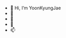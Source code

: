 - 👋 Hi, I’m YoonKyungJae
- 👀 
- 🌱 
- 💞️ 
- 📫 

<!---
YoonKyungJae/YoonKyungJae is a ✨ special ✨ repository because its `README.md` (this file) appears on your GitHub profile.
You can click the Preview link to take a look at your changes.
--->
